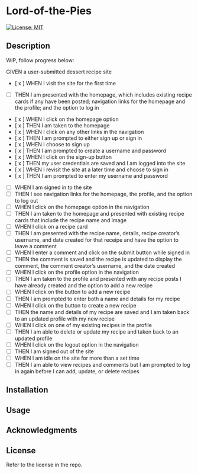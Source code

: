 # Lord-of-the-Pies

[![License: MIT](https://img.shields.io/badge/License-MIT-yellow.svg)](https://opensource.org/licenses/MIT)

## Description

WIP, follow progress below:

GIVEN a user-submitted dessert recipe site

- [ x ] WHEN I visit the site for the first time
- [ ] THEN I am presented with the homepage, which includes existing recipe cards if any have been posted; navigation links for the homepage and the profile; and the option to log in
- [ x ] WHEN I click on the homepage option
- [ x ] THEN I am taken to the homepage
- [ x ] WHEN I click on any other links in the navigation
- [ x ] THEN I am prompted to either sign up or sign in
- [ x ] WHEN I choose to sign up
- [ x ] THEN I am prompted to create a username and password
- [ x ] WHEN I click on the sign-up button
- [ x ] THEN my user credentials are saved and I am logged into the site
- [ x ] WHEN I revisit the site at a later time and choose to sign in
- [ x ] THEN I am prompted to enter my username and password
- [ ] WHEN I am signed in to the site
- [ ] THEN I see navigation links for the homepage, the profile, and the option to log out
- [ ] WHEN I click on the homepage option in the navigation
- [ ] THEN I am taken to the homepage and presented with existing recipe cards that include the recipe name and image
- [ ] WHEN I click on a recipe card
- [ ] THEN I am presented with the recipe name, details, recipe creator’s username, and date created for that receipe and have the option to leave a comment
- [ ] WHEN I enter a comment and click on the submit button while signed in
- [ ] THEN the comment is saved and the recipe is updated to display the comment, the comment creator’s username, and the date created
- [ ] WHEN I click on the profile option in the navigation
- [ ] THEN I am taken to the profile and presented with any recipe posts I have already created and the option to add a new recipe
- [ ] WHEN I click on the button to add a new recipe
- [ ] THEN I am prompted to enter both a name and details for my recipe
- [ ] WHEN I click on the button to create a new recipe
- [ ] THEN the name and details of my recipe are saved and I am taken back to an updated profile with my new recipe
- [ ] WHEN I click on one of my existing recipes in the profile
- [ ] THEN I am able to delete or update my recipe and taken back to an updated profile
- [ ] WHEN I click on the logout option in the navigation
- [ ] THEN I am signed out of the site
- [ ] WHEN I am idle on the site for more than a set time
- [ ] THEN I am able to view recipes and comments but I am prompted to log in again before I can add, update, or delete recipes

## Installation

## Usage

## Acknowledgments

## License

Refer to the license in the repo.
